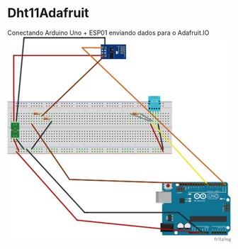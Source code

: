 # Dht11Adafruit
Conectando Arduino Uno + ESP01  enviando dados para o Adafruit.IO
![Sketch do projeto](sketch.png)